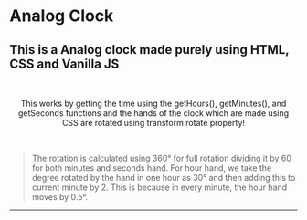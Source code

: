 # Analog Clock
## This is a Analog clock made purely using HTML, CSS and Vanilla JS
<br />
<p align="center">This works by getting the time using the getHours(), getMinutes(), and getSeconds functions and the hands of the clock which are made using CSS are rotated using transform rotate property!</p>
<br />

> The rotation is calculated using 360&#176; for full rotation dividing it by 60 for both minutes and seconds hand. For hour hand, we take the degree rotated by the hand in one hour as 30&#176; and then adding this to current minute by 2. This is because in every minute, the hour hand moves by 0.5&#176;.
<hr />
